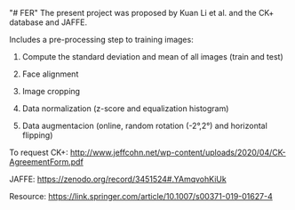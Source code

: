 "# FER" 
The present project was proposed by Kuan Li et al. and the CK+ database and JAFFE.


Includes a pre-processing step to training images:

1. Compute the standard deviation and mean of all images (train and test)

2. Face alignment

3. Image cropping

4. Data normalization (z-score and equalization histogram)

5. Data augmentacion (online, random rotation (-2°,2°) and horizontal flipping)



To request CK+: http://www.jeffcohn.net/wp-content/uploads/2020/04/CK-AgreementForm.pdf

JAFFE: https://zenodo.org/record/3451524#.YAmqvohKiUk

Resource: https://link.springer.com/article/10.1007/s00371-019-01627-4
